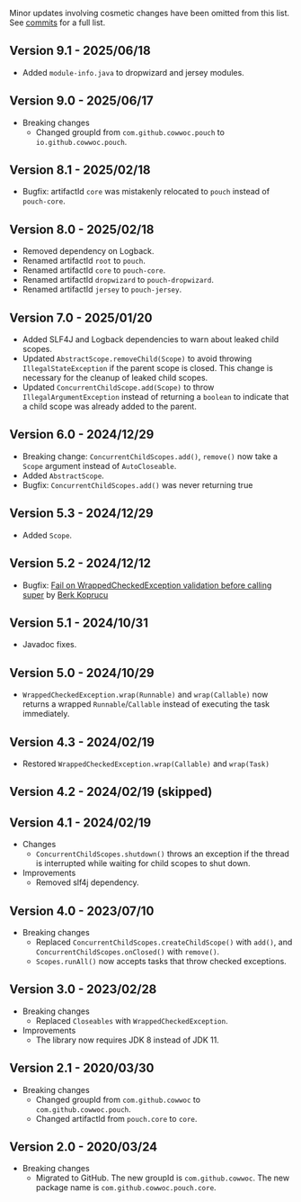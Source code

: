 Minor updates involving cosmetic changes have been omitted from this list. See [commits](../../commits/main)
for a full list.

## Version 9.1 - 2025/06/18

* Added `module-info.java` to dropwizard and jersey modules. 

## Version 9.0 - 2025/06/17

* Breaking changes
  * Changed groupId from `com.github.cowwoc.pouch` to `io.github.cowwoc.pouch`.

## Version 8.1 - 2025/02/18

* Bugfix: artifactId `core` was mistakenly relocated to `pouch` instead of `pouch-core`.

## Version 8.0 - 2025/02/18

* Removed dependency on Logback.
* Renamed artifactId `root` to `pouch`.
* Renamed artifactId `core` to `pouch-core`.
* Renamed artifactId `dropwizard` to `pouch-dropwizard`.
* Renamed artifactId `jersey` to `pouch-jersey`.

## Version 7.0 - 2025/01/20

* Added SLF4J and Logback dependencies to warn about leaked child scopes.
* Updated `AbstractScope.removeChild(Scope)` to avoid throwing `IllegalStateException` if the parent scope is
  closed. This change is necessary for the cleanup of leaked child scopes.
* Updated `ConcurrentChildScope.add(Scope)` to throw `IllegalArgumentException` instead of returning a
  `boolean` to indicate that a child scope was already added to the parent.

## Version 6.0 - 2024/12/29

* Breaking change: `ConcurrentChildScopes.add()`, `remove()` now take a `Scope` argument instead of
  `AutoCloseable`.
* Added `AbstractScope`.
* Bugfix: `ConcurrentChildScopes.add()` was never returning true

## Version 5.3 - 2024/12/29

* Added `Scope`.

## Version 5.2 - 2024/12/12

* Bugfix:
  [Fail on WrappedCheckedException validation before calling super](https://github.com/cowwoc/pouch/pull/9)
  by [Berk Koprucu](https://github.com/bkoprucu)

## Version 5.1 - 2024/10/31

* Javadoc fixes.

## Version 5.0 - 2024/10/29

* `WrappedCheckedException.wrap(Runnable)` and `wrap(Callable)` now returns a wrapped `Runnable`/`Callable`
  instead of executing the task immediately.

## Version 4.3 - 2024/02/19

* Restored `WrappedCheckedException.wrap(Callable)` and `wrap(Task)`

## Version 4.2 - 2024/02/19 (skipped)

## Version 4.1 - 2024/02/19

* Changes
    * `ConcurrentChildScopes.shutdown()` throws an exception if the thread is interrupted while waiting for
      child scopes to shut down.
* Improvements
    * Removed slf4j dependency.

## Version 4.0 - 2023/07/10

* Breaking changes
    * Replaced `ConcurrentChildScopes.createChildScope()` with `add()`, and `ConcurrentChildScopes.onClosed()`
      with `remove()`.
    * `Scopes.runAll()` now accepts tasks that throw checked exceptions.

## Version 3.0 - 2023/02/28

* Breaking changes
    * Replaced `Closeables` with `WrappedCheckedException`.
* Improvements
    * The library now requires JDK 8 instead of JDK 11.

## Version 2.1 - 2020/03/30

* Breaking changes
    * Changed groupId from `com.github.cowwoc` to `com.github.cowwoc.pouch`.
    * Changed artifactId from `pouch.core` to `core`.

## Version 2.0 - 2020/03/24

* Breaking changes
    * Migrated to GitHub. The new groupId is `com.github.cowwoc`. The new package name is
      `com.github.cowwoc.pouch.core`.